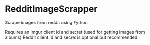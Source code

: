 # RedditImageScrapper
Scrape images from reddit using Python

Requires an imgur client id and secret (used for getting images from albums)
Reddit client id and secret is optional but recommended
